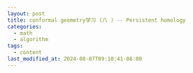 ```yaml
---
layout: post
title: conformal geometry学习 (八 ) -- Persistent homology
categories:
  - math
  - algorithm
tags:
  - content
last_modified_at: 2024-08-07T09:10:41-08:00
---
```


